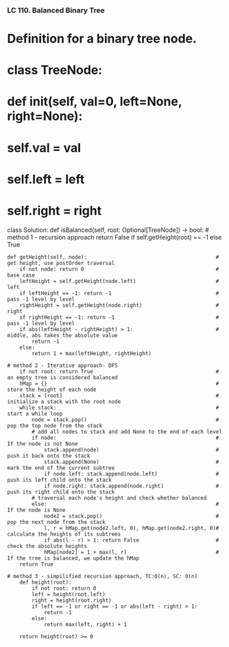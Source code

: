 ### LC 110. Balanced Binary Tree
# Definition for a binary tree node.
# class TreeNode:
#     def __init__(self, val=0, left=None, right=None):
#         self.val = val
#         self.left = left
#         self.right = right
class Solution:
    def isBalanced(self, root: Optional[TreeNode]) -> bool:
    # method 1 - recursion approach
        return False if self.getHeight(root) == -1 else True

    def getHeight(self, node):                                          # get height, use postOrder traversal
        if not node: return 0                                           # base case
        leftHeight = self.getHeight(node.left)                          # left
        if leftHeight == -1: return -1                                  # pass -1 level by level
        rightHeight = self.getHeight(node.right)                        # right
        if rightHeight == -1: return -1                                 # pass -1 level by level
        if abs(leftHeight - rightHeight) > 1:                           # middle, abs takes the absolute value
            return -1
        else:
            return 1 + max(leftHeight, rightHeight)

    # method 2 - Iterative approach- DFS
        if not root: return True                                        # an empty tree is considered balanced
        hMap = {}                                                       # store the height of each node
        stack = [root]                                                  # initialize a stack with the root node
        while stack:                                                    # start a while loop
            node = stack.pop()                                          # pop the top node from the stack
            # add all nodes to stack and add None to the end of each level
            if node:                                                    # If the node is not None
                stack.append(node)                                      # push it back onto the stack
                stack.append(None)                                      # mark the end of the current subtree
                if node.left: stack.append(node.left)                   # push its left child onto the stack
                if node.right: stack.append(node.right)                 # push its right child onto the stack
            # traversal each node's height and check whether balanced
            else:                                                       # If the node is None
                node2 = stack.pop()                                     # pop the next node from the stack
                l, r = hMap.get(node2.left, 0), hMap.get(node2.right, 0)# calculate the heights of its subtrees
                if abs(l - r) > 1: return False                         # check the absolute heights
                hMap[node2] = 1 + max(l, r)                             # If the tree is balanced, we update the hMap
        return True

    # method 3 - simpilified recursion approach, TC:O(n), SC: O(n)
        def height(root):
            if not root: return 0
            left = height(root.left)
            right = height(root.right)
            if left == -1 or right == -1 or abs(left - right) > 1:
                return -1
            else:
                return max(left, right) + 1
        
        return height(root) >= 0